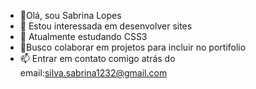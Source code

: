 - 👋Olá, sou Sabrina Lopes 
- 👀 Estou interessada em desenvolver sites 
- 🌱 Atualmente estudando  CSS3
- 💞️Busco colaborar em projetos para incluir no portifolio
- 📫 Entrar em contato comigo atrás  do email:silva.sabrina1232@gmail.com


<!---
SabrinaLopes4/SabrinaLopes4 is a ✨ special ✨ repository because its `README.md` (this file) appears on your GitHub profile.
You can click the Preview link to take a look at your changes.
--->
